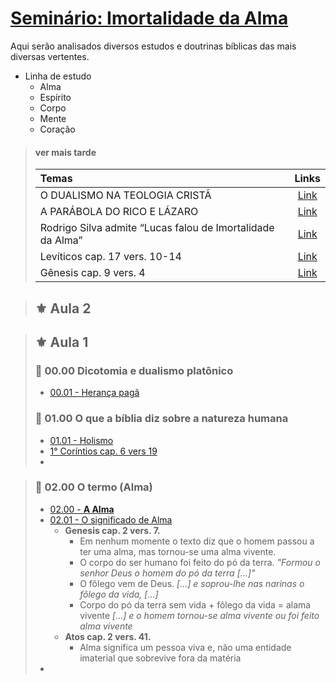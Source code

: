# **[Seminário: Imortalidade da Alma](https://www.youtube.com/watch?v=zlRf-pdn8VU&list=PLiQIyzS4HZ8xN5p669QAuOVUeXooRvonH&index=2&ab_channel=LeandroQuadros)**
Aqui serão analisados diversos estudos e doutrinas bíblicas das mais diversas vertentes.

- Linha de estudo
   - Alma
   - Espírito
   - Corpo
   - Mente
   - Coração
> #### **ver mais tarde**
>
> | Temas                           | Links |
> | :---                            |  :----:    |
> | O DUALISMO NA TEOLOGIA CRISTÃ   | [Link](http://dspace.est.edu.br:8080/jspui/bitstream/BR-SlFE/103/1/rosa_wp_tm214.pdf)
> | A PARÁBOLA DO RICO E LÁZARO     | [Link](https://www.youtube.com/watch?v=8dCiEqjG-1M&ab_channel=RodrigoSilvaArqueologia)
> | Rodrigo Silva admite “Lucas falou de Imortalidade da Alma”  | [Link](https://www.youtube.com/watch?v=a2bXBjkdG70&ab_channel=CACPVIDEOS)
> | Levíticos cap. 17 vers. 10-14  | [Link](https://www.biblegateway.com/passage/?search=Lev%C3%ADtico%2017-26&version=ARC)
> | Gênesis cap. 9 vers. 4         | [Link]()



>## **⚜️ Aula 2**

>## **⚜️ Aula 1**
> ### **🏁 00.00 Dicotomia e dualismo platônico**
>    - [00.01 - Herança pagã](https://youtu.be/zlRf-pdn8VU?list=PLiQIyzS4HZ8xN5p669QAuOVUeXooRvonH&t=69)
>
> ### **🏁 01.00 O que a bíblia diz sobre a natureza humana**
>    - [01.01 - Holismo](https://youtu.be/zlRf-pdn8VU?list=PLiQIyzS4HZ8xN5p669QAuOVUeXooRvonH&t=215)
>    - [1° Coríntios cap. 6 vers 19](https://youtu.be/zlRf-pdn8VU?list=PLiQIyzS4HZ8xN5p669QAuOVUeXooRvonH&t=315)
>    - []()

> ### **🏁 02.00 O termo (Alma)**
>    - [02.00 - **A Alma**](https://youtu.be/zlRf-pdn8VU?list=PLiQIyzS4HZ8xN5p669QAuOVUeXooRvonH&t=414)
>    - [02.01 - O significado de Alma](https://youtu.be/zlRf-pdn8VU?list=PLiQIyzS4HZ8xN5p669QAuOVUeXooRvonH&t=421)
>       - **Genesis cap. 2 vers. 7.**
>          - Em nenhum momente o texto diz que o homem passou a ter uma alma,
>         mas tornou-se uma alma vivente.
>          - O corpo do ser humano foi feito do pó da terra. *"Formou o senhor Deus o homem do pó da terra [...]"*
>          - O fôlego vem de Deus. *[...] e soprou-lhe nas narinas o fôlego da vida, [...]*
>          - Corpo do pó da terra sem vida + fôlego da vida = alama vivente *[...] e o homem tornou-se alma vivente ou foi feito alma vivente*
>       - **Atos cap. 2 vers. 41.**
>          - Alma significa um pessoa viva e, não uma entidade imaterial que sobrevive fora da matéria
>    - []()
